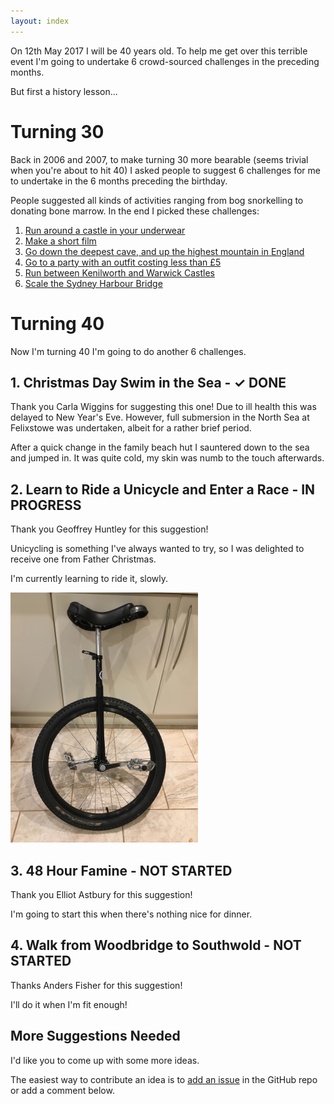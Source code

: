 ```yaml
---
layout: index
---
```


On 12th May 2017 I will be 40 years old. To help me get over this terrible event I'm going to undertake 6 crowd-sourced challenges in the
preceding months.

But first a history lesson...

# Turning 30

Back in 2006 and 2007, to make turning 30 more bearable (seems trivial when you're about to hit 40) I asked people to suggest
6 challenges for me to undertake in the 6 months preceding the birthday.

People suggested all kinds of activities ranging from bog snorkelling to donating bone marrow.
In the end I picked these challenges:

1. [Run around a castle in your underwear](http://richoramablog.blogspot.co.uk/2006/11/things-to-de-before-youre-30-task-1.html)
1. [Make a short film](http://richoramablog.blogspot.co.uk/2006/12/things-to-do-before-youre-30-task-2.html)
1. [Go down the deepest cave, and up the highest mountain in England](http://richoramablog.blogspot.co.uk/2007/01/things-to-do-before-youre-30-task-3.html)
1. [Go to a party with an outfit costing less than £5](http://richoramablog.blogspot.co.uk/2007/02/things-to-do-before-youre-30-task-4_25.html)
1. [Run between Kenilworth and Warwick Castles](http://richoramablog.blogspot.co.uk/2007/05/castle-run-video.html)
1. [Scale the Sydney Harbour Bridge](http://richoramablog.blogspot.co.uk/2007/04/things-to-do-before-youre-30-task-6.html)

# Turning 40

Now I'm turning 40 I'm going to do another 6 challenges.


## 1. Christmas Day Swim in the Sea - ✓ DONE

Thank you Carla Wiggins for suggesting this one! Due to ill health this was delayed to New Year's Eve.
However, full submersion in the North Sea at Felixstowe was undertaken, albeit for a rather brief period.

After a quick change in the family beach hut I sauntered down to the sea and jumped in.
It was quite cold, my skin was numb to the touch afterwards.

## 2. Learn to Ride a Unicycle and Enter a Race - IN PROGRESS

Thank you Geoffrey Huntley for this suggestion!

Unicycling is something I've always wanted to try, so I was delighted to receive one from Father Christmas.

I'm currently learning to ride it, slowly.

![Unicycle](images/unicycle.jpg)

## 3. 48 Hour Famine - NOT STARTED

Thank you Elliot Astbury for this suggestion!

I'm going to start this when there's nothing nice for dinner.

## 4. Walk from Woodbridge to Southwold - NOT STARTED

Thanks Anders Fisher for this suggestion!

I'll do it when I'm fit enough!

## More Suggestions Needed

I'd like you to come up with some more ideas.

The easiest way to contribute an idea is to [add an issue](https://github.com/richorama/40/issues) in the GitHub repo or add a comment below.
